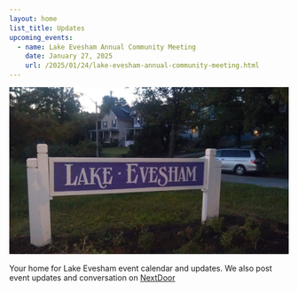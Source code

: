 ```yaml
---
layout: home
list_title: Updates
upcoming_events:
  - name: Lake Evesham Annual Community Meeting
    date: January 27, 2025
    url: /2025/01/24/lake-evesham-annual-community-meeting.html
---
```


![Lake Evesham Neighborhood Sign](/img/sign.jpg)

Your home for Lake Evesham event calendar and updates. We also post event updates and conversation on [NextDoor](https://nextdoor.com)
